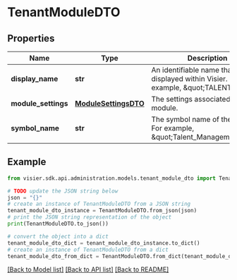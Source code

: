 # TenantModuleDTO


## Properties

Name | Type | Description | Notes
------------ | ------------- | ------------- | -------------
**display_name** | **str** | An identifiable name that is displayed within Visier. For example, \&quot;TALENT\&quot;. | [optional] 
**module_settings** | [**ModuleSettingsDTO**](ModuleSettingsDTO.md) | The settings associated with the module. | [optional] 
**symbol_name** | **str** | The symbol name of the module. For example, \&quot;Talent_Management\&quot;. | [optional] 

## Example

```python
from visier.sdk.api.administration.models.tenant_module_dto import TenantModuleDTO

# TODO update the JSON string below
json = "{}"
# create an instance of TenantModuleDTO from a JSON string
tenant_module_dto_instance = TenantModuleDTO.from_json(json)
# print the JSON string representation of the object
print(TenantModuleDTO.to_json())

# convert the object into a dict
tenant_module_dto_dict = tenant_module_dto_instance.to_dict()
# create an instance of TenantModuleDTO from a dict
tenant_module_dto_from_dict = TenantModuleDTO.from_dict(tenant_module_dto_dict)
```
[[Back to Model list]](../README.md#documentation-for-models) [[Back to API list]](../README.md#documentation-for-api-endpoints) [[Back to README]](../README.md)


